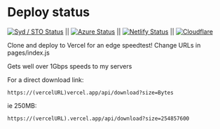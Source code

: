 # Deploy status
[![Syd / STO Status](https://github.com/xiliourt/VercelSpeedtest-Next.JS/actions/workflows/docker.yml/badge.svg)](https://js.s.xiliourt.ovh/) || 
[![Azure Status](https://github.com/xiliourt/VercelSpeedtest-Next.JS/actions/workflows/azureDeploy.yml/badge.svg)](https://speedjstest-egazh8d6gkdfefar.australiasoutheast-01.azurewebsites.net) || 
[![Netlify Status](https://api.netlify.com/api/v1/badges/cf85bd1f-e92a-4257-a689-979ffa3cf385/deploy-status)](https://speedtestnextjs.netlify.app/) || 
[![Cloudflare](https://github.com/xiliourt/VercelSpeedtest-Next.JS/actions/workflows/syncindex.yml/badge.svg)](https://speedtestjs.pages.dev)  


Clone and deploy to Vercel for an edge speedtest! Change URLs in pages/index.js

Gets well over 1Gbps speeds to my servers

For a direct download link:
```
https://(vercelURL)vercel.app/api/download?size=Bytes
```

ie 250MB:
```
https://(vercelURL).vercel.app/api/download?size=254857600
```
